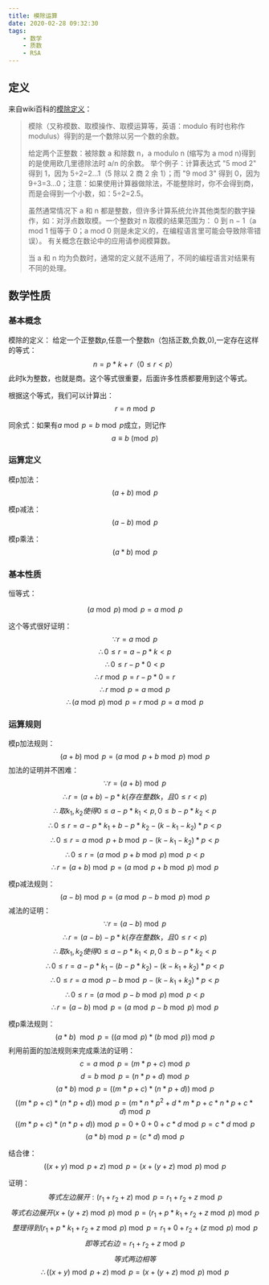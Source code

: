 ```yaml
---
title: 模除运算
date: 2020-02-28 09:32:30
tags:
    - 数学
    - 质数
    - RSA
---
```


## 定义

来自wiki百科的[模除定义](https://zh.wikipedia.org/wiki/%E6%A8%A1%E9%99%A4)：

> 模除（又称模数、取模操作、取模运算等，英语：modulo 有时也称作 modulus）得到的是一个数除以另一个数的余数。
>
> 给定两个正整数：被除数 a 和除数 n，a modulo n (缩写为 a mod n)得到的是使用欧几里德除法时 a/n 的余数。 举个例子：计算表达式 "5 mod 2" 得到 1，因为 5÷2=2...1（5 除以 2 商 2 余 1）；而 "9 mod 3" 得到 0，因为 9÷3=3...0；注意：如果使用计算器做除法，不能整除时，你不会得到商，而是会得到一个小数，如：5÷2=2.5。
>
> 虽然通常情况下 a 和 n 都是整数，但许多计算系统允许其他类型的数字操作，如：对浮点数取模。一个整数对 n 取模的结果范围为： 0 到 n − 1（a mod 1 恒等于 0；a mod 0 则是未定义的，在编程语言里可能会导致除零错误）。 有关概念在数论中的应用请参阅模算数。
>
> 当 a 和 n 均为负数时，通常的定义就不适用了，不同的编程语言对结果有不同的处理。

<!-- more -->

## 数学性质

### 基本概念

模除的定义：
给定一个正整数$p$,任意一个整数n（包括正数,负数,0),一定存在这样的等式：
$$n = p*k+r （0\le r<p）$$
此时k为整数，也就是商。这个等式很重要，后面许多性质都要用到这个等式。

根据这个等式，我们可以计算出：
$$r = n\bmod p$$

同余式：如果有$a\bmod p = b\bmod p$成立，则记作
$$a\equiv b\pmod p$$

### 运算定义

模p加法：
$$ (a+b)\bmod p $$

模p减法：
$$ (a-b)\bmod p $$

模p乘法：
$$(a*b)\bmod p$$

### 基本性质

恒等式：

$$ (a\bmod p)\bmod p =a\bmod p$$

这个等式很好证明：
$$\because r=a\bmod p$$
$$\therefore 0\le r=a-p*k<p$$
$$\therefore 0\le r-p*0<p$$
$$\therefore r\bmod p=r-p*0=r$$
$$\therefore r\bmod p=a\bmod p$$
$$\therefore (a\bmod p)\bmod p=r\bmod p=a\bmod p$$



### 运算规则

模p加法规则：
$$ (a+b)\bmod p = (a\bmod p + b\bmod p)\bmod p$$
加法的证明并不困难：
$$\because r=(a+b)\bmod p$$
$$\therefore r=(a+b)-p*k(存在整数k，且0\le r<p)$$
$$\therefore 取k_1,k_2使得0\le a-p*k_1<p,0\le b-p*k_2<p$$
$$\therefore 0\le r=a-p*k_1+b-p*k_2-(k-k_1-k_2)*p<p$$
$$\therefore 0\le r=a\bmod p+b\bmod p-(k-k_1-k_2)*p<p$$
$$\therefore 0\le r=(a\bmod p+b\bmod p)\bmod p<p$$
$$\therefore r=(a+b)\bmod p=(a\bmod p+b\bmod p)\bmod p$$

模p减法规则：
$$(a-b)\bmod p=(a\bmod p- b\bmod p)\bmod p$$
减法的证明：
$$\because r=(a-b)\bmod p$$
$$\therefore r=(a-b)-p*k(存在整数k，且0\le r<p)$$
$$\therefore 取k_1,k_2使得0\le a-p*k_1<p,0\le b-p*k_2<p$$
$$\therefore 0\le r=a-p*k_1-(b-p*k_2)-(k-k_1+k_2)*p<p$$
$$\therefore 0\le r=a\bmod p-b\bmod p-(k-k_1+k_2)*p<p$$
$$\therefore 0\le r=(a\bmod p-b\bmod p)\bmod p<p$$
$$\therefore r=(a-b)\bmod p=(a\bmod p-b\bmod p)\bmod p$$

模p乘法规则：
$$ (a*b)\mod p = ((a\bmod p) * (b\bmod p))\bmod p$$
利用前面的加法规则来完成乘法的证明：
$$c = a\bmod p = (m*p+c)\bmod p$$
$$d = b\bmod p = (n*p+d)\bmod p$$
$$(a*b)\bmod p=((m*p+c)*(n*p+d))\bmod p$$
$$((m*p+c)*(n*p+d))\bmod p=(m*n*p^2+d*m*p+c*n*p+c*d)\bmod p$$
$$((m*p+c)*(n*p+d))\bmod p=0+0+0+c*d\bmod p=c*d\bmod p$$
$$(a*b)\bmod p=(c*d)\bmod p$$

结合律：
$$((x+y)\bmod p +z)\bmod p = (x+(y+z)\bmod p)\bmod p$$

证明：
$$等式左边展开:(r_1+r_2+z)\bmod p=r_1+r_2+z\bmod p$$
$$等式右边展开(x+(y+z)\bmod p)\bmod p=(r_1+p*k_1+r_2+z\bmod p)\bmod p$$
$$整理得到(r_1+p*k_1+r_2+z\bmod p)\bmod p=r_1+0+r_2+(z\bmod p)\bmod p$$
$$即等式右边=r_1+r_2+z\bmod p$$
$$等式两边相等$$
$$\therefore ((x+y)\bmod p +z)\bmod p = (x+(y+z)\bmod p)\bmod p$$